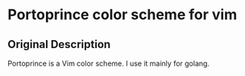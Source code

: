 # Portoprince color scheme for vim
## Original Description

Portoprince is a Vim color scheme. I use it mainly for golang.
